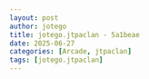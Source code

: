 ```yaml
---
layout: post
author: jotego
title: jotego.jtpaclan - 5a1beae
date: 2025-06-27
categories: [Arcade, jtpaclan]
tags: [jotego.jtpaclan]
---
```


